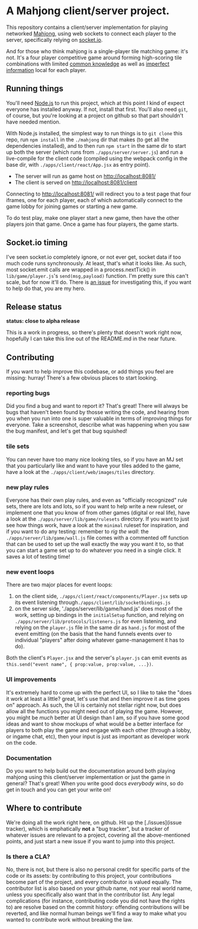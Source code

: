 # A Mahjong client/server project.

This repository contains a client/server implementation for playing networked [Mahjong](https://en.wikipedia.org/wiki/Mahjong), using web sockets to connect each player to the server, specifically relying on [socket.io](http://socket.io).

And for those who think mahjong is a single-player tile matching game: it's not. It's a four player competitive game around forming high-scoring tile combinations with limited [common knowledge](https://en.wikipedia.org/wiki/Common_knowledge_%28logic%29) as well as [imperfect information](https://en.wikipedia.org/wiki/Perfect_information) local for each player.

## Running things

You'll need [Node.js](https://nodejs.org) to run this project, which at this point I kind of expect everyone has installed anyway. If not, install that first. You'll also need `git`, of course, but you're looking at a project on github so that part shouldn't have needed mention.

With Node.js installed, the simplest way to run things is to `git clone` this repo, run `npm install` in the `./mahjong` dir that makes (to get all the dependencies installed), and to then run `npm start` in the same dir to start up both the server (which runs from `./apps/server/server.js`) and run a live-compile for the client code (compiled using the webpack config in the base dir, with `./apps/client/react/App.jsx` as entry point).

- The server will run as game host on [http://localhost:8081/](http://localhost:8081)
- The client is served on [http://localhost:8081/client](http://localhost:8081/client)

Connecting to [http://localhost:8081/](http://localhost:8081) will redirect you to a test page that four iframes, one for each player, each of which automatically connect to the game lobby for joining games or starting a new game.

To do test play, make one player start a new game, then have the other players join that game. Once a game has four players, the game starts.

## Socket.io timing

I've seen socket.io completely ignore, or not ever get, socket data if too much code runs synchronously. At least, that's what it looks like. As such, most socket.emit calls are wrapped in a process.nextTick() in `lib/game/player.js`'s `send(msg,payload)` function. I'm pretty sure this can't scale, but for now it'll do. There is [an issue](https://github.com/Pomax/mahjong/issues/10) for investigating this, if you want to help do that, you are my hero.

## Release status

**status: close to alpha release**

This is a work in progress, so there's plenty that doesn't work right now, hopefully I can take this line out of the README.md in the near future.

## Contributing

If you want to help improve this codebase, or add things you feel are missing: hurray! There's a few obvious places to start looking.

### reporting bugs

Did you find a bug and want to report it? That's great! There will always be bugs that haven't been found by thosse writing the code, and hearing from you when you run into one is super valuable in terms of improving things for everyone. Take a screenshot, describe what was happening when you saw the bug manifest, and let's get that bug squished!

### tile sets

You can never have too many nice looking tiles, so if you have an MJ set that you particularly like and want to have your tiles added to the game, have a look at the `./apps/client/web/images/tiles` directory.

### new play rules

Everyone has their own play rules, and even as "officially recognized" rule sets, there are lots and lots, so if you want to help write a new ruleset, or implement one that you know of from other games (digital or real life), have a look at the `./apps/server/lib/game/rulesets` directory. If you want to just see how things work, have a look at the `minimal` ruleset for inspiration, and if you want to do any testing: remember to *rig the wall*: the `./apps/server/lib/game/wall.js` file comes with a commented off function that can be used to set up the wall exactly the way you want it to, so that you can start a game set up to do whatever you need in a single click. It saves a lot of testing time!

### new event loops

There are two major places for event loops:

1. on the client side, `./apps/client/react/components/Player.jsx` sets up its event listening through`./apps/client/lib/socketbindings.js`
2. on the server side, './apps/server/lib/game/hand.js' does most of the work, setting up bindings in the `initialSetup` function, and relying on `./apps/server/lib/protocols/listeners.js` for even listening, and relying on the `player.js` file in the same dir as `hand.js` for most of the event emitting (on the basis that the hand funnels events over to individual "players" after doing whatever game-management it has to do).

Both the client's `Player.jsx` and the server's `player.js` can emit events as `this.send("event name", { prop:value, prop:value, ...})`.

### UI improvements

It's extremely hard to come up with the perfect UI, so I like to take the "does it work at least a little? great, let's use that and then improve it as time goes on" approach. As such, the UI is certainly not stellar right now, but does allow all the functions you might need out of playing the game. However, you might be *much* better at UI design than I am, so if you have some good ideas and want to show mockups of what would be a better interface for players to both play the game and engage with each other (through a lobby, or ingame chat, etc), then your input is just as important as developer work on the code.

### Documentation

Do you want to help build out the documentation around both playing mahjong using this client/server implementation or just the game in general? That's great! When you write good docs *everybody wins*, so do get in touch and you can get your write on!

## Where to contribute

We're doing all the work right here, on github. Hit up the [./issues](issue tracker), which is emphatically **not** a "bug tracker", but a tracker of whatever issues are relevant to a project, covering all the above-mentioned points, and just start a new issue if you want to jump into this project.

### Is there a CLA?

No, there is not, but there is also no personal credit for specific parts of the code or its assets: by contributing to this project, your contributions become part of the project, and every contributor is valued equally. The contributor list is also based on your github name, not your real world name, unless you specifically also want that in the contributor list. Any legal complications (for instance, contributing code you did not have the rights to) are resolve based on the commit history: offending contributions will be reverted, and like normal human beings we'll find a way to make what you wanted to contribute work without breaking the law.
